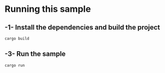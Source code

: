 # Running this sample

## -1- Install the dependencies and build the project

```bash
cargo build
```

## -3- Run the sample

```bash
cargo run
```
